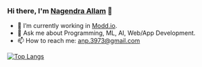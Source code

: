 ### Hi there, I'm <a href="https://nagi1998.github.io">Nagendra Allam</a> 👋

- 🔭 I’m currently working in <a href="https://modd.io">Modd.io</a>. 
- 💬 Ask me about Programming, ML, AI, Web/App Development.
- 📫 How to reach me: anp.3973@gmail.com

[![Top Langs](https://github-readme-stats.vercel.app/api/top-langs/?username=nagendraallam)](https://github.com/nagendraallam/github-readme-stats)
